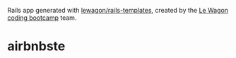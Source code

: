 Rails app generated with [lewagon/rails-templates](https://github.com/lewagon/rails-templates), created by the [Le Wagon coding bootcamp](https://www.lewagon.com) team.
# airbnbste
